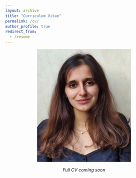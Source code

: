 ```yaml
---
layout: archive
title: "Curriculum Vitae"
permalink: /cv/
author_profile: true
redirect_from:
  - /resume
---
```


<p align="center">
  <img src="images/pp.jpg" width="300" alt="Under_Construction">
</p>

<p align="center">
  <em>Full CV coming soon  </em>
</p>


